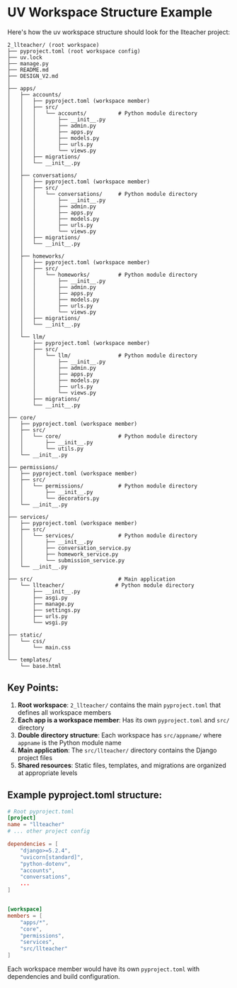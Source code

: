 # UV Workspace Structure Example

Here's how the uv workspace structure should look for the llteacher project:

```
2_llteacher/ (root workspace)
├── pyproject.toml (root workspace config)
├── uv.lock
├── manage.py
├── README.md
├── DESIGN_V2.md
│
├── apps/
│   ├── accounts/
│   │   ├── pyproject.toml (workspace member)
│   │   ├── src/
│   │   │   └── accounts/          # Python module directory
│   │   │       ├── __init__.py
│   │   │       ├── admin.py
│   │   │       ├── apps.py
│   │   │       ├── models.py
│   │   │       ├── urls.py
│   │   │       └── views.py
│   │   ├── migrations/
│   │   └── __init__.py
│   │
│   ├── conversations/
│   │   ├── pyproject.toml (workspace member)
│   │   ├── src/
│   │   │   └── conversations/     # Python module directory
│   │   │       ├── __init__.py
│   │   │       ├── admin.py
│   │   │       ├── apps.py
│   │   │       ├── models.py
│   │   │       ├── urls.py
│   │   │       └── views.py
│   │   ├── migrations/
│   │   └── __init__.py
│   │
│   ├── homeworks/
│   │   ├── pyproject.toml (workspace member)
│   │   ├── src/
│   │   │   └── homeworks/         # Python module directory
│   │   │       ├── __init__.py
│   │   │       ├── admin.py
│   │   │       ├── apps.py
│   │   │       ├── models.py
│   │   │       ├── urls.py
│   │   │       └── views.py
│   │   ├── migrations/
│   │   └── __init__.py
│   │
│   └── llm/
│       ├── pyproject.toml (workspace member)
│       ├── src/
│       │   └── llm/               # Python module directory
│       │       ├── __init__.py
│       │       ├── admin.py
│       │       ├── apps.py
│       │       ├── models.py
│       │       ├── urls.py
│       │       └── views.py
│       ├── migrations/
│       └── __init__.py
│
├── core/
│   ├── pyproject.toml (workspace member)
│   ├── src/
│   │   └── core/                  # Python module directory
│   │       ├── __init__.py
│   │       └── utils.py
│   └── __init__.py
│
├── permissions/
│   ├── pyproject.toml (workspace member)
│   ├── src/
│   │   └── permissions/           # Python module directory
│   │       ├── __init__.py
│   │       └── decorators.py
│   └── __init__.py
│
├── services/
│   ├── pyproject.toml (workspace member)
│   ├── src/
│   │   └── services/              # Python module directory
│   │       ├── __init__.py
│   │       ├── conversation_service.py
│   │       ├── homework_service.py
│   │       └── submission_service.py
│   └── __init__.py
│
├── src/                           # Main application
│   └── llteacher/                # Python module directory
│       ├── __init__.py
│       ├── asgi.py
│       ├── manage.py
│       ├── settings.py
│       ├── urls.py
│       └── wsgi.py
│
├── static/
│   └── css/
│       └── main.css
│
└── templates/
    └── base.html
```

## Key Points:

1. **Root workspace**: `2_llteacher/` contains the main `pyproject.toml` that defines all workspace members
2. **Each app is a workspace member**: Has its own `pyproject.toml` and `src/` directory
3. **Double directory structure**: Each workspace has `src/appname/` where `appname` is the Python module name
4. **Main application**: The `src/llteacher/` directory contains the Django project files
5. **Shared resources**: Static files, templates, and migrations are organized at appropriate levels

## Example pyproject.toml structure:

```toml
# Root pyproject.toml
[project]
name = "llteacher"
# ... other project config

dependencies = [
    "django>=5.2.4",
    "uvicorn[standard]",
    "python-dotenv",
    "accounts",
    "conversations",
    ...
]


[workspace]
members = [
    "apps/*",
    "core",
    "permissions", 
    "services",
    "src/llteacher"
]
```

Each workspace member would have its own `pyproject.toml` with dependencies and build configuration.
